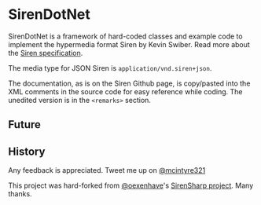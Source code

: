 SirenDotNet
==========
SirenDotNet is a framework of hard-coded classes and example code to implement the hypermedia format Siren by Kevin Swiber. Read more about the [Siren specification](https://github.com/kevinswiber/siren).

The media type for JSON Siren is `application/vnd.siren+json`.

The documentation, as is on the Siren Github page, is copy/pasted into the XML comments in the source code for easy reference while coding. The unedited version is in the `<remarks>` section.


Future
--------


History 
--------
Any feedback is appreciated. Tweet me up on [@mcintyre321](https://twitter.com/mcintyre321)

This project was hard-forked from [@oexenhave](https://twitter.com/oexenhave)'s [SirenSharp project](https://github.com/oexenhave/SirenSharp). Many thanks.
